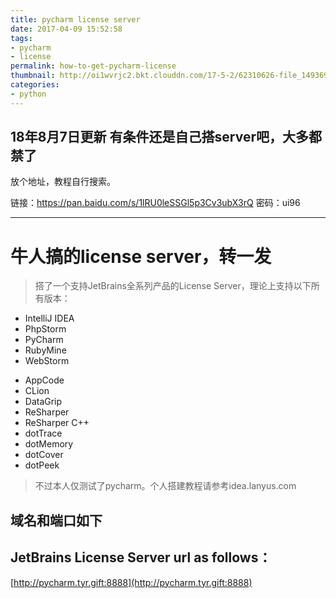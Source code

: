 ```yaml
---
title: pycharm license server
date: 2017-04-09 15:52:58
tags: 
- pycharm
- license
permalink: how-to-get-pycharm-license
thumbnail: http://oi1wvrjc2.bkt.clouddn.com/17-5-2/62310626-file_1493692370185_166d9.jpg?imageView2/1/w/900/h/563/format/webp/q/75|imageslim
categories:
- python
---
```



## 18年8月7日更新 有条件还是自己搭server吧，大多都禁了

放个地址，教程自行搜索。

链接：https://pan.baidu.com/s/1lRU0leSSGl5p3Cv3ubX3rQ 密码：ui96

------

# 牛人搞的license server，转一发

> 搭了一个支持JetBrains全系列产品的License Server，理论上支持以下所有版本：

* IntelliJ IDEA
* PhpStorm
* PyCharm
* RubyMine
* WebStorm
<!--more-->
* AppCode
* CLion
* DataGrip
* ReSharper
* ReSharper C++
* dotTrace
* dotMemory
* dotCover
* dotPeek

> 不过本人仅测试了pycharm。个人搭建教程请参考idea.lanyus.com

## 域名和端口如下
## JetBrains License Server url as follows：

[http://pycharm.tyr.gift:8888](http://pycharm.tyr.gift:8888)
